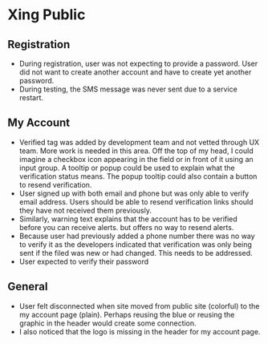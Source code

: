 # Xing Public

## Registration

* During registration, user was not expecting to provide a password. User did not want to create another account and have to create yet another password. 
* During testing, the SMS message was never sent due to a service restart. 

## My Account
* Verified tag was added by development team and not vetted through UX team. More work is needed in this area. Off the top of my head, I could imagine a checkbox icon appearing in the field or in front of it using an input group. A tooltip or popup could be used to explain what the verification status means. The popup tooltip could also contain a button to resend verification.
* User signed up with both email and phone but was only able to verify email address. Users should be able to resend verification links should they have not received them previously.
* Similarly, warning text explains that the account has to be verified before you can receive alerts. but offers no way to resend alerts. 
* Because user had previously added a phone number there was no way to verify it as the developers indicated that verification was only being sent if the filed was new or had changed. This needs to be addressed.
* User expected to verify their password

## General
* User felt disconnected when site moved from public site (colorful) to the my account page (plain). Perhaps reusing the blue or reusing the graphic in the header would create some connection.
* I also noticed that the logo is missing in the header for my account page.